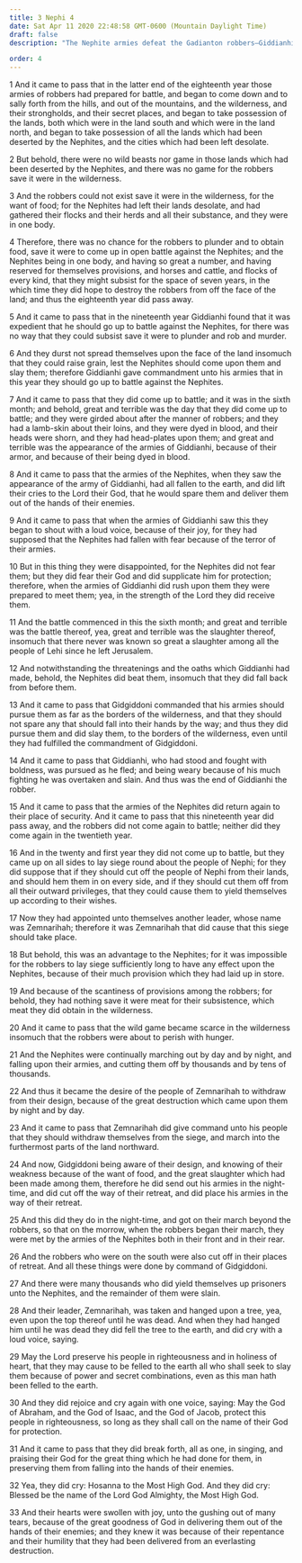 ```yaml
---
title: 3 Nephi 4
date: Sat Apr 11 2020 22:48:58 GMT-0600 (Mountain Daylight Time)
draft: false
description: "The Nephite armies defeat the Gadianton robbers—Giddianhi is slain, and his successor, Zemnarihah, is hanged—The Nephites praise the Lord for their victories. About A.D. 19–22."

order: 4
---
```

    
1 And it came to pass that in the latter end of the eighteenth year those armies of robbers had prepared for battle, and began to come down and to sally forth from the hills, and out of the mountains, and the wilderness, and their strongholds, and their secret places, and began to take possession of the lands, both which were in the land south and which were in the land north, and began to take possession of all the lands which had been deserted by the Nephites, and the cities which had been left desolate.

2 But behold, there were no wild beasts nor game in those lands which had been deserted by the Nephites, and there was no game for the robbers save it were in the wilderness.

3 And the robbers could not exist save it were in the wilderness, for the want of food; for the Nephites had left their lands desolate, and had gathered their flocks and their herds and all their substance, and they were in one body.

4 Therefore, there was no chance for the robbers to plunder and to obtain food, save it were to come up in open battle against the Nephites; and the Nephites being in one body, and having so great a number, and having reserved for themselves provisions, and horses and cattle, and flocks of every kind, that they might subsist for the space of seven years, in the which time they did hope to destroy the robbers from off the face of the land; and thus the eighteenth year did pass away.

5 And it came to pass that in the nineteenth year Giddianhi found that it was expedient that he should go up to battle against the Nephites, for there was no way that they could subsist save it were to plunder and rob and murder.

6 And they durst not spread themselves upon the face of the land insomuch that they could raise grain, lest the Nephites should come upon them and slay them; therefore Giddianhi gave commandment unto his armies that in this year they should go up to battle against the Nephites.

7 And it came to pass that they did come up to battle; and it was in the sixth month; and behold, great and terrible was the day that they did come up to battle; and they were girded about after the manner of robbers; and they had a lamb-skin about their loins, and they were dyed in blood, and their heads were shorn, and they had head-plates upon them; and great and terrible was the appearance of the armies of Giddianhi, because of their armor, and because of their being dyed in blood.

8 And it came to pass that the armies of the Nephites, when they saw the appearance of the army of Giddianhi, had all fallen to the earth, and did lift their cries to the Lord their God, that he would spare them and deliver them out of the hands of their enemies.

9 And it came to pass that when the armies of Giddianhi saw this they began to shout with a loud voice, because of their joy, for they had supposed that the Nephites had fallen with fear because of the terror of their armies.

10 But in this thing they were disappointed, for the Nephites did not fear them; but they did fear their God and did supplicate him for protection; therefore, when the armies of Giddianhi did rush upon them they were prepared to meet them; yea, in the strength of the Lord they did receive them.

11 And the battle commenced in this the sixth month; and great and terrible was the battle thereof, yea, great and terrible was the slaughter thereof, insomuch that there never was known so great a slaughter among all the people of Lehi since he left Jerusalem.

12 And notwithstanding the threatenings and the oaths which Giddianhi had made, behold, the Nephites did beat them, insomuch that they did fall back from before them.

13 And it came to pass that Gidgiddoni commanded that his armies should pursue them as far as the borders of the wilderness, and that they should not spare any that should fall into their hands by the way; and thus they did pursue them and did slay them, to the borders of the wilderness, even until they had fulfilled the commandment of Gidgiddoni.

14 And it came to pass that Giddianhi, who had stood and fought with boldness, was pursued as he fled; and being weary because of his much fighting he was overtaken and slain. And thus was the end of Giddianhi the robber.

15 And it came to pass that the armies of the Nephites did return again to their place of security. And it came to pass that this nineteenth year did pass away, and the robbers did not come again to battle; neither did they come again in the twentieth year.

16 And in the twenty and first year they did not come up to battle, but they came up on all sides to lay siege round about the people of Nephi; for they did suppose that if they should cut off the people of Nephi from their lands, and should hem them in on every side, and if they should cut them off from all their outward privileges, that they could cause them to yield themselves up according to their wishes.

17 Now they had appointed unto themselves another leader, whose name was Zemnarihah; therefore it was Zemnarihah that did cause that this siege should take place.

18 But behold, this was an advantage to the Nephites; for it was impossible for the robbers to lay siege sufficiently long to have any effect upon the Nephites, because of their much provision which they had laid up in store.

19 And because of the scantiness of provisions among the robbers; for behold, they had nothing save it were meat for their subsistence, which meat they did obtain in the wilderness.

20 And it came to pass that the wild game became scarce in the wilderness insomuch that the robbers were about to perish with hunger.

21 And the Nephites were continually marching out by day and by night, and falling upon their armies, and cutting them off by thousands and by tens of thousands.

22 And thus it became the desire of the people of Zemnarihah to withdraw from their design, because of the great destruction which came upon them by night and by day.

23 And it came to pass that Zemnarihah did give command unto his people that they should withdraw themselves from the siege, and march into the furthermost parts of the land northward.

24 And now, Gidgiddoni being aware of their design, and knowing of their weakness because of the want of food, and the great slaughter which had been made among them, therefore he did send out his armies in the night-time, and did cut off the way of their retreat, and did place his armies in the way of their retreat.

25 And this did they do in the night-time, and got on their march beyond the robbers, so that on the morrow, when the robbers began their march, they were met by the armies of the Nephites both in their front and in their rear.

26 And the robbers who were on the south were also cut off in their places of retreat. And all these things were done by command of Gidgiddoni.

27 And there were many thousands who did yield themselves up prisoners unto the Nephites, and the remainder of them were slain.

28 And their leader, Zemnarihah, was taken and hanged upon a tree, yea, even upon the top thereof until he was dead. And when they had hanged him until he was dead they did fell the tree to the earth, and did cry with a loud voice, saying.

29 May the Lord preserve his people in righteousness and in holiness of heart, that they may cause to be felled to the earth all who shall seek to slay them because of power and secret combinations, even as this man hath been felled to the earth.

30 And they did rejoice and cry again with one voice, saying: May the God of Abraham, and the God of Isaac, and the God of Jacob, protect this people in righteousness, so long as they shall call on the name of their God for protection.

31 And it came to pass that they did break forth, all as one, in singing, and praising their God for the great thing which he had done for them, in preserving them from falling into the hands of their enemies.

32 Yea, they did cry: Hosanna to the Most High God. And they did cry: Blessed be the name of the Lord God Almighty, the Most High God.

33 And their hearts were swollen with joy, unto the gushing out of many tears, because of the great goodness of God in delivering them out of the hands of their enemies; and they knew it was because of their repentance and their humility that they had been delivered from an everlasting destruction.
